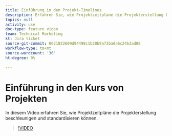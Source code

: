 ```yaml
---
title: Einführung in den Projekt-Timelines
description: Erfahren Sie, wie Projektzeitpläne die Projekterstellung beschleunigen und standardisieren können.
topics: null
activity: use
doc-type: feature video
team: Technical Marketing
kt: Jira ticket
source-git-commit: 0621822609d94498c1b20b9a73ba0a6c24b3ad88
workflow-type: tm+mt
source-wordcount: '36'
ht-degree: 0%

---
```


# Einführung in den Kurs von Projekten

In diesem Video erfahren Sie, wie Projektzeitpläne die Projekterstellung beschleunigen und standardisieren können.

>[!VIDEO](https://video.tv.adobe.com/v/335212/?quality=12)
